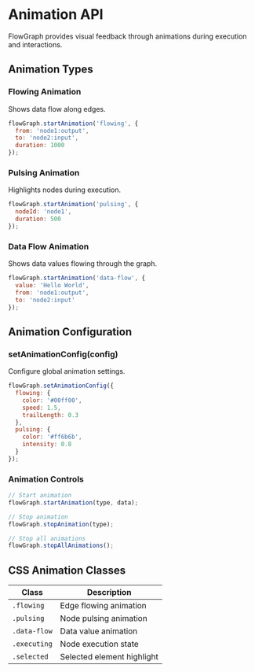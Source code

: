 # Animation API

FlowGraph provides visual feedback through animations during execution and interactions.

## Animation Types

### Flowing Animation
Shows data flow along edges.

```javascript
flowGraph.startAnimation('flowing', {
  from: 'node1:output',
  to: 'node2:input',
  duration: 1000
});
```

### Pulsing Animation
Highlights nodes during execution.

```javascript
flowGraph.startAnimation('pulsing', {
  nodeId: 'node1',
  duration: 500
});
```

### Data Flow Animation
Shows data values flowing through the graph.

```javascript
flowGraph.startAnimation('data-flow', {
  value: 'Hello World',
  from: 'node1:output',
  to: 'node2:input'
});
```

## Animation Configuration

### setAnimationConfig(config)
Configure global animation settings.

```javascript
flowGraph.setAnimationConfig({
  flowing: {
    color: '#00ff00',
    speed: 1.5,
    trailLength: 0.3
  },
  pulsing: {
    color: '#ff6b6b',
    intensity: 0.8
  }
});
```

### Animation Controls

```javascript
// Start animation
flowGraph.startAnimation(type, data);

// Stop animation
flowGraph.stopAnimation(type);

// Stop all animations
flowGraph.stopAllAnimations();
```

## CSS Animation Classes

| Class | Description |
|-------|-------------|
| `.flowing` | Edge flowing animation |
| `.pulsing` | Node pulsing animation |
| `.data-flow` | Data value animation |
| `.executing` | Node execution state |
| `.selected` | Selected element highlight |
